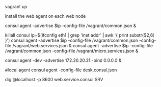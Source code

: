 vagrant up

install the web agent on each web node

consul agent -advertise $ip -config-file /vagrant/common.json &

killall consul
ip=$(ifconfig eth1 | grep 'inet addr' | awk '{ print substr($2,6) }')
consul agent -advertise $ip -config-file /vagrant/common.json -config-file /vagrant/web.services.json &
consul agent -advertise $ip -config-file /vagrant/common.json -config-file /vagrant/micro.services.json &

consul agent -dev -advertise 172.20.20.31 -bind 0.0.0.0 &


#local agent
consul agent -config-file desk.consul.json

dig @localhost -p 8600 web.service.consul SRV